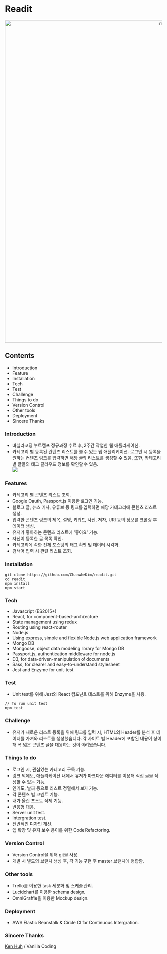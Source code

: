 # Readit

<center><img width="1032" alt="main-pic" src="https://user-images.githubusercontent.com/39963468/55375370-d28c6a00-5546-11e9-9c3c-40cc99125760.png"></center>

## Contents
- Introduction
- Feature
- Installation
- Tech
- Test
- Challenge
- Things to do
- Version Control
- Other tools
- Deployment
- Sincere Thanks

### Introduction
- 바닐라코딩 부트캠프 정규과정 수료 후, 2주간 작업한 웹 애플리케이션.
- 카테고리 별 등록된 컨텐츠 리스트를 볼 수 있는 웹 애플리케이션. 로그인 시 등록을 원하는 컨텐츠 링크를 입력하면 해당 글의 리스트를 생성할 수 있음. 또한, 카테고리 별 글들의 태그 클라우드 정보를 확인할 수 있음.<br>
![](readit.gif)

### Features
- 카테고리 별 콘텐츠 리스트 조회.
- Google Oauth, Passport.js 이용한 로그인 기능.
- 블로그 글, 뉴스 기사, 유튜브 등 링크를 입력하면 해당 카테고리에 콘텐츠 리스트 생성.
- 입력한 콘텐츠 링크의 제목, 설명, 키워드, 사진, 저자, URI 등의 정보를 크롤링 후 데이터 생성.
- 유저가 좋아하는 콘텐츠 리스트에 '좋아요' 기능.
- 자신이 등록한 글 목록 확인.
- 카테고리에 속한 전체 포스팅의 태그 확인 및 데이터 시각화.
- 검색어 입력 시 관련 리스트 조회.

### Installation
    git clone https://github.com/ChanwheKim/readit.git
    cd readit
    npm install
    npm start

### Tech
- Javascript (ES2015+)
- React, for component-based-architecture
- State management using redux
- Routing using react-router
- Node.js
- Using express, simple and flexible Node.js web application framework
- Mongo DB
- Mongoose, object data modeling library for Mongo DB
- Passport.js, authentication middleware for node.js
- D3, for data-driven-manipulation of documents
- Sass, for clearer and easy-to-understand stylesheet
- Jest and Enzyme for unit-test

### Test
- Unit test를 위해 Jest와 React 컴포넌트 테스트를 위해 Enzyme을 사용.
```
// To run unit test
npm test
```

### Challenge
- 유저가 새로운 리스트 등록을 위해 링크를 입력 시, HTML의 Header를 분석 후 데이터를 가져와 리스트를 생성했습니다. 각 사이트 별 Header에 포함된 내용이 상이해 폭 넓은 콘텐츠 글을 대응하는 것이 어려웠습니다.

### Things to do
- 로그인 시, 관심있는 카테고리 구독 기능.
- 링크 외에도, 애플리케이션 내에서 유저가 마크다운 에디터를 이용해 직접 글을 작성할 수 있는 기능.
- 인기도, 날짜 등으로 리스트 정렬해서 보기 기능.
- 각 콘텐츠 별 코멘트 기능.
- 내가 올린 포스트 삭제 기능.
- 반응형 대응.
- Server unit test.
- Intergration test.
- 전반적인 디자인 개선.
- 앱 확장 및 유지 보수 용이를 위한 Code Refactoring.

### Version Control
- Version Control을 위해 git을 사용.
- 개발 시 별도의 브랜치 생성 후, 각 기능 구현 후 master 브랜치에 병합함.

### Other tools
- Trello를 이용한 task 세분화 및 스케줄 관리.
- Lucidchart를 이용한 schema design.
- OmniGraffle을 이용한 Mockup design.

### Deployment
- AWS Elastic Beanstalk & Circle CI for Continuous Intergration.

### Sincere Thanks
[Ken Huh](https://github.com/Ken123777) / Vanilla Coding
